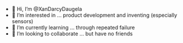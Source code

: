- 👋 Hi, I’m @XanDarcyDaugela
- 👀 I’m interested in ... product development and inventing (especially sensors)
- 🌱 I’m currently learning ... through repeated failure
- 💞️ I’m looking to collaborate ... but have no friends
  

<!---
XanDarcyDaugela/XanDarcyDaugela is a ✨ special ✨ repository because its `README.md` (this file) appears on your GitHub profile.
You can click the Preview link to take a look at your changes.
--->
